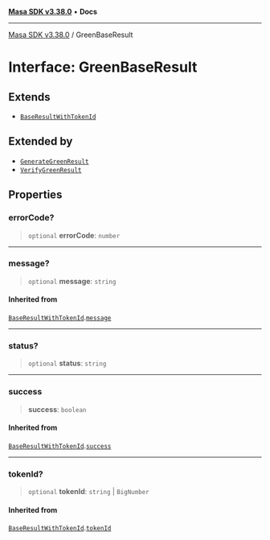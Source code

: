 [**Masa SDK v3.38.0**](../README.md) • **Docs**

***

[Masa SDK v3.38.0](../globals.md) / GreenBaseResult

# Interface: GreenBaseResult

## Extends

- [`BaseResultWithTokenId`](BaseResultWithTokenId.md)

## Extended by

- [`GenerateGreenResult`](GenerateGreenResult.md)
- [`VerifyGreenResult`](VerifyGreenResult.md)

## Properties

### errorCode?

> `optional` **errorCode**: `number`

***

### message?

> `optional` **message**: `string`

#### Inherited from

[`BaseResultWithTokenId`](BaseResultWithTokenId.md).[`message`](BaseResultWithTokenId.md#message)

***

### status?

> `optional` **status**: `string`

***

### success

> **success**: `boolean`

#### Inherited from

[`BaseResultWithTokenId`](BaseResultWithTokenId.md).[`success`](BaseResultWithTokenId.md#success)

***

### tokenId?

> `optional` **tokenId**: `string` \| `BigNumber`

#### Inherited from

[`BaseResultWithTokenId`](BaseResultWithTokenId.md).[`tokenId`](BaseResultWithTokenId.md#tokenid)
